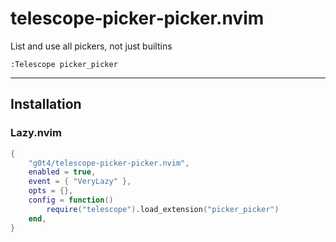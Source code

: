 # telescope‑picker‑picker.nvim

List and use all pickers, not just builtins

```vim
:Telescope picker_picker
```

---

## Installation

### Lazy.nvim

```lua
{
    "g0t4/telescope-picker-picker.nvim",
    enabled = true,
    event = { "VeryLazy" },
    opts = {},
    config = function()
        require("telescope").load_extension("picker_picker")
    end,
}
```

